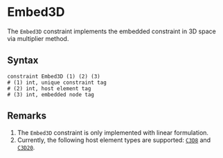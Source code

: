 # Embed3D

The `Embed3D` constraint implements the embedded constraint in 3D space via multiplier method.

## Syntax

```
constraint Embed3D (1) (2) (3)
# (1) int, unique constraint tag
# (2) int, host element tag
# (3) int, embedded node tag
```

## Remarks

1. The `Embed3D` constraint is only implemented with linear formulation.
2. Currently, the following host element types are supported: [`C3D8`](../Element/Cube/C3D8.md) and [`C3D20`](../Element/Cube/C3D20.md).
